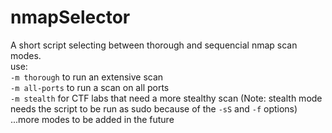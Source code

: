 # nmapSelector  

A short script selecting between thorough and sequencial nmap scan modes.  
use:  
`-m thorough` to run an extensive scan  
`-m all-ports` to run a scan on all ports  
`-m stealth` for CTF labs that need a more stealthy scan (Note: stealth mode needs the script to be run as sudo because of the `-sS` and `-f` options)  
...more modes to be added in the future
